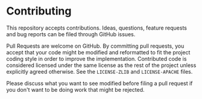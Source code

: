 # Contributing
This repository accepts contributions.  Ideas, questions, feature requests and
bug reports can be filed through GitHub issues.

Pull Requests are welcome on GitHub.  By committing pull requests, you accept
that your code might be modified and reformatted to fit the project coding style
in order to improve the implementation.  Contributed code is considered licensed
under the same license as the rest of the project unless explicitly agreed
otherwise.  See the `LICENSE-ZLIB` and `LICENSE-APACHE` files.

Please discuss what you want to see modified before filing a pull request if you
don't want to be doing work that might be rejected.

